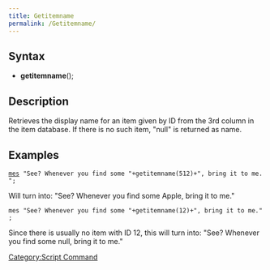 ```yaml
---
title: Getitemname
permalink: /Getitemname/
---
```


Syntax
------

-   **getitemname**(<item id>);

Description
-----------

Retrieves the display name for an item given by ID from the 3rd column in the item database. If there is no such item, "null" is returned as name.

Examples
--------

[`mes`](/mes "wikilink")` "See? Whenever you find some "+getitemname(512)+", bring it to me.";`

Will turn into: "See? Whenever you find some Apple, bring it to me."

`mes "See? Whenever you find some "+getitemname(12)+", bring it to me.";`

Since there is usually no item with ID 12, this will turn into: "See? Whenever you find some null, bring it to me."

[Category:Script Command](/Category:Script_Command "wikilink")